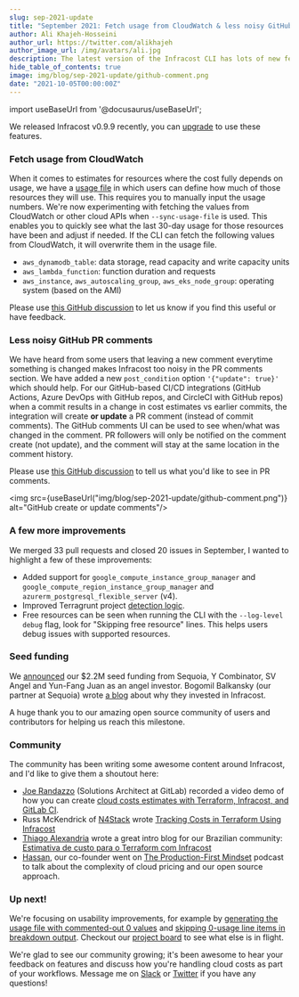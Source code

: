 ```yaml
---
slug: sep-2021-update
title: "September 2021: Fetch usage from CloudWatch & less noisy GitHub comments"
author: Ali Khajeh-Hosseini
author_url: https://twitter.com/alikhajeh
author_image_url: /img/avatars/ali.jpg
description: The latest version of the Infracost CLI has lots of new features, upgrade to try them!
hide_table_of_contents: true
image: img/blog/sep-2021-update/github-comment.png
date: "2021-10-05T00:00:00Z"
---
```


import useBaseUrl from '@docusaurus/useBaseUrl';

We released Infracost v0.9.9 recently, you can [upgrade](/docs/#1-install-infracost) to use these features.

### Fetch usage from CloudWatch

When it comes to estimates for resources where the cost fully depends on usage, we have a [usage file](/docs/usage_based_resources) in which users can define how much of those resources they will use. This requires you to manually input the usage numbers. We're now experimenting with fetching the values from CloudWatch or other cloud APIs when `--sync-usage-file` is used. This enables you to quickly see what the last 30-day usage for those resources have been and adjust if needed. If the CLI can fetch the following values from CloudWatch, it will overwrite them in the usage file.
- `aws_dynamodb_table`: data storage, read capacity and write capacity units
- `aws_lambda_function`: function duration and requests
- `aws_instance`, `aws_autoscaling_group`, `aws_eks_node_group`: operating system (based on the AMI)

Please use [this GitHub discussion](https://github.com/infracost/infracost/discussions/985) to let us know if you find this useful or have feedback.

### Less noisy GitHub PR comments

We have heard from some users that leaving a new comment everytime something is changed makes Infracost too noisy in the PR comments section. We have added a new `post_condition` option `'{"update": true}'` which should help. For our GitHub-based CI/CD integrations (GitHub Actions, Azure DevOps with GitHub repos, and CircleCI with GitHub repos) when a commit results in a change in cost estimates vs earlier commits, the integration will create **or update** a PR comment (instead of commit comments). The GitHub comments UI can be used to see when/what was changed in the comment. PR followers will only be notified on the comment create (not update), and the comment will stay at the same location in the comment history.

Please use [this GitHub discussion](https://github.com/infracost/infracost/discussions/1016) to tell us what you'd like to see in PR comments.

<img src={useBaseUrl("img/blog/sep-2021-update/github-comment.png")} alt="GitHub create or update comments"/>

### A few more improvements

We merged 33 pull requests and closed 20 issues in September, I wanted to highlight a few of these improvements:
- Added support for `google_compute_instance_group_manager` and `google_compute_region_instance_group_manager` and `azurerm_postgresql_flexible_server` (v4).
- Improved Terragrunt project [detection logic](/docs/iac_tools/terragrunt/#how-the-terragrunt-integration-works).
- Free resources can be seen when running the CLI with the `--log-level debug` flag, look for "Skipping free resource" lines. This helps users debug issues with supported resources.

### Seed funding

We [announced](https://www.infracost.io/blog/infracost-sequoia-seed) our $2.2M seed funding from Sequoia, Y Combinator, SV Angel and Yun-Fang Juan as an angel investor. Bogomil Balkansky (our partner at Sequoia) wrote [a blog](https://medium.com/sequoia-capital/infracost-the-devfinance-cloud-cost-management-solution-we-were-looking-for-1cd75300a600) about why they invested in Infracost.

A huge thank you to our amazing open source community of users and contributors for helping us reach this milestone.

### Community

The community has been writing some awesome content around Infracost, and I'd like to give them a shoutout here:
- [Joe Randazzo](https://www.linkedin.com/in/joe-a-randazzo/) (Solutions Architect at GitLab) recorded a video demo of how you can create [cloud costs estimates with Terraform, Infracost, and GitLab CI](https://youtu.be/r05HIk2Qxng).
- Russ McKendrick of [N4Stack](https://twitter.com/n4stack) wrote [Tracking Costs in Terraform Using Infracost](https://n4stack.io/2021/09/14/tracking-costs-in-terraform-using-infracost/)
- [Thiago Alexandria](https://twitter.com/AlexandriaThiag) wrote a great intro blog for our Brazilian community: [Estimativa de custo para o Terraform com Infracost](https://thiagoalexandria.com.br/estimativa-de-custo-para-o-terraform-com-infracost/)
- [Hassan](https://twitter.com/hassankhosseini), our co-founder went on [The Production-First Mindset](https://www.productionfirstmindset.com/1815444/9184355-hassan-khajeh-hosseini-infracost-ceo-to-cloud-or-not-to-cloud ) podcast to talk about the complexity of cloud pricing and our open source approach.

### Up next!

We're focusing on usability improvements, for example by [generating the usage file with commented-out 0 values](https://github.com/infracost/infracost/issues/930) and [skipping 0-usage line items in breakdown output](https://github.com/infracost/infracost/issues/929). Checkout our [project board](https://github.com/infracost/infracost/projects/2) to see what else is in flight.

We're glad to see our community growing; it's been awesome to hear your feedback on features and discuss how you're handling cloud costs as part of your workflows. Message me on [Slack](https://www.infracost.io/community-chat) or [Twitter](https://twitter.com/alikhajeh) if you have any questions!
